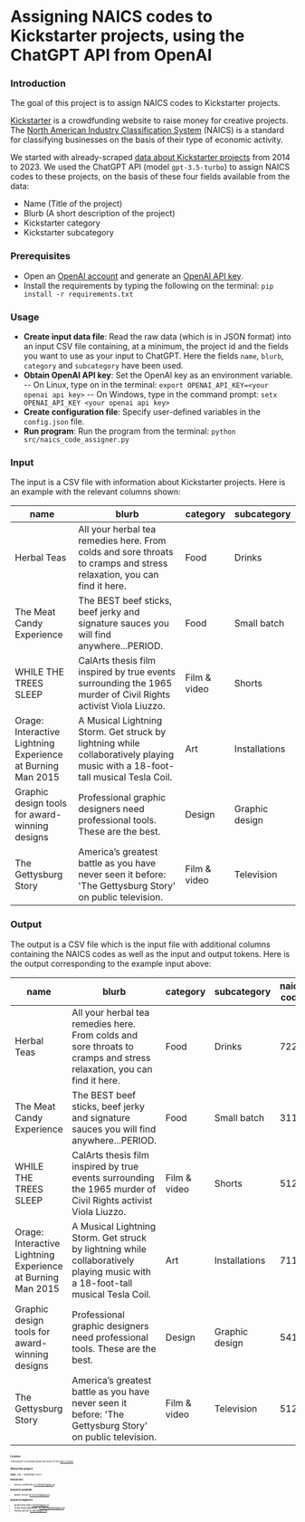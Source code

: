 # Assigning NAICS codes to Kickstarter projects, using the ChatGPT API from OpenAI

### Introduction

The goal of this project is to assign NAICS codes to Kickstarter projects. 

[Kickstarter](https://www.kickstarter.com/) is a crowdfunding website to raise money for creative projects. The [North American Industry Classification System](https://www.census.gov/naics/) (NAICS) is a standard for classifying businesses on the basis of their type of economic activity.

We started with already-scraped [data about Kickstarter projects](https://webrobots.io/kickstarter-datasets/) from 2014 to 2023. We used the ChatGPT API (model `gpt-3.5-turbo`) to assign NAICS codes to these projects, on the basis of these four fields available from the data: 

 - Name (Title of the project) 
 - Blurb  (A short description of the project)
 - Kickstarter category  
 - Kickstarter subcategory

### Prerequisites

- Open an [OpenAI account](https://platform.openai.com/signup) and generate an [OpenAI API key](https://platform.openai.com/account/api-keys).   
- Install the requirements by typing the following on the terminal:
	`pip install -r requirements.txt`

### Usage

- **Create input data file**: Read the raw data (which is in JSON format) into an input CSV file containing,  at a minimum, the project id and the fields you want to use as your input to ChatGPT. Here the fields `name`, `blurb`, `category` and `subcategory` have been used.
- **Obtain OpenAI API key**: Set the OpenAI key as an environment variable. 
 -- On Linux, type on in the terminal:
	`export OPENAI_API_KEY=<your openai api key>`
 -- On Windows, type in the command prompt:
 `setx OPENAI_API_KEY <your openai api key>`
- **Create configuration file**: Specify user-defined variables in the `config.json` file.
- **Run program**: Run the program from the terminal:
	`python src/naics_code_assigner.py`

### Input
The input is a CSV file with information about Kickstarter projects. Here is an example with the relevant columns shown:

| name | blurb | category | subcategory|                                                                                                            
|--|--|--|--
 Herbal Teas                                                 | All your herbal tea remedies here. From colds and sore throats to cramps and stress relaxation, you can find it here.          | Food         | Drinks         
| The Meat Candy Experience                                   | The BEST beef sticks, beef jerky and signature sauces you will find anywhere...PERIOD.                                         | Food         | Small batch    
| WHILE THE TREES SLEEP                                       | CalArts thesis film inspired by true events surrounding the 1965 murder of Civil Rights activist Viola Liuzzo.                 | Film & video | Shorts 
| Orage: Interactive Lightning Experience at Burning Man 2015 | A Musical Lightning Storm. Get struck by lightning while collaboratively playing music with a 18-foot-tall musical Tesla Coil. | Art  | Installations  
Graphic design tools for award-winning designs              | Professional graphic designers need professional tools. These are the best.                                                    | Design       | Graphic design 
| The Gettysburg Story                                        | America’s greatest battle as you have never seen it before:  'The Gettysburg Story' on public television.                      | Film & video | Television

### Output

The output is a CSV file which is the input file with additional columns containing the NAICS codes as well as the input and output tokens. Here is the output corresponding to the example input above:
<div  style="font-size: 4px;">

| name | blurb | category | subcategory |  naics code | input tokens | output tokens                                                                                                          
|--|--|--|--|--|--|--
| Herbal Teas                                                 | All your herbal tea remedies here. From colds and sore throats to cramps and stress relaxation, you can find it here.          | Food         | Drinks         |         7223 |            108 |               2 
| The Meat Candy Experience                                   | The BEST beef sticks, beef jerky and signature sauces you will find anywhere...PERIOD.                                         | Food         | Small batch    |         3116 |            101 |               2 
| WHILE THE TREES SLEEP                                       | CalArts thesis film inspired by true events surrounding the 1965 murder of Civil Rights activist Viola Liuzzo.                 | Film & video | Shorts         |         5121 |            111 |               2 
| Orage: Interactive Lightning Experience at Burning Man 2015 | A Musical Lightning Storm. Get struck by lightning while collaboratively playing music with a 18-foot-tall musical Tesla Coil. | Art          | Installations  |         7113 |            115 |               2 
| Graphic design tools for award-winning designs              | Professional graphic designers need professional tools. These are the best.                                                    | Design       | Graphic design |         5414 |             97 |               2 
| The Gettysburg Story                                        | America’s greatest battle as you have never seen it before:  'The Gettysburg Story' on public television.                      | Film & video | Television     |         5121 |            110 |               2 |

### License

This project is licensed under the terms of the [MIT License](/LICENSE).

### About the project

**Date**: July - September 2023

**Researcher**:
- Nicola Cortinovis (n.cortinovis@uu.nl)

**Research Assistant**:
- Marte Vroom (m.m.vroom@uu.nl)

**Research Engineers**:
- Modhurita Mitra (m.mitra@uu.nl)
- Shiva Nadi Najafabadi (s.nadinajafabadi@uu.nl)
- Parisa Zahedi (p.zahedi@uu.nl)
